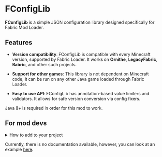 # FConfigLib
**FConfigLib** is a simple JSON configuration library designed specifically for Fabric Mod Loader.

## Features
* **Version compatibility**: FConfigLib is compatible with every Minecraft version, supported by Fabric Loader. It works on **Ornithe**, **LegacyFabric**, **Babric**, and other such projects.

* **Support for other games**: This library is not dependent on Minecraft code, it can be run on any other Java game loaded through Fabric Loader.

* **Easy to use API**: FConfigLib has annotation-based value limiters and validators. It allows for safe version conversion via config fixers.



Java 8+ is required in order for this mod to work.

## For mod devs
<details>
<summary>How to add to your project</summary>
<br>
 Add JitPack to your repositories list in build.gradle.

```groovy
maven {
    name "JitPack"
    url "https://jitpack.io"
}
```
<br>
 Add the following line to your dependencies in build.gradle.

```groovy
dependencies {
  ...
  modImplementation "com.github.ForwarD-NerN:fconfiglib:1.0.0")
}
```

</details>

Currently, there is no documentation available, however, you can look at an example [here](https://github.com/ForwarD-NerN/fconfiglib/blob/master/src/main/java/ru/nern/fconfiglib/example/ExampleMod.java).



